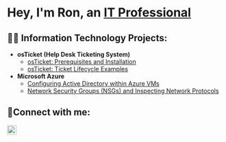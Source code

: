 <h1>Hey, I'm Ron, an <a href="https://linkedin.com/in/ronald-perdomo-66256b88">IT Professional</a></h1>

<h2>👨‍💻 Information Technology Projects:</h2>

- <b>osTicket (Help Desk Ticketing System)</b>
  - [osTicket: Prerequisites and Installation](https://github.com/RonPerdomo/osticket-prereqs)
  - [osTicket: Ticket Lifecycle Examples](https://github.com/RonPerdomo/ticket-lifecycle)
- <b>Microsoft Azure</b>
  - [Configuring Active Directory within Azure VMs](https://github.com/RonPerdomo/configure-ad)
  - [Network Security Groups (NSGs) and Inspecting Network Protocols](https://github.com/RonPerdomo/azure-network-protocols)

<h2>🤳Connect with me:</h2>

[<img align="left" alt="Josh | LinkedIn" width="22px" src="https://cdn.jsdelivr.net/npm/simple-icons@v3/icons/linkedin.svg" />][linkedin]


[Youtube]: https://www.youtube.com/@RTechIsFuture
[linkedin]: https://linkedin.com/in/ronald-perdomo-66256b88
